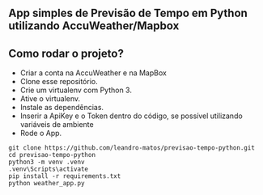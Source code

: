## App simples de Previsão de Tempo em Python utilizando AccuWeather/Mapbox

## Como rodar o projeto?

* Criar a conta na AccuWeather e na MapBox
* Clone esse repositório.
* Crie um virtualenv com Python 3.
* Ative o virtualenv.
* Instale as dependências.
* Inserir a ApiKey e o Token dentro do código, se possível utilizando variáveis de ambiente
* Rode o App.

```
git clone https://github.com/leandro-matos/previsao-tempo-python.git
cd previsao-tempo-python
python3 -m venv .venv
.venv\Scripts\activate
pip install -r requirements.txt
python weather_app.py
```